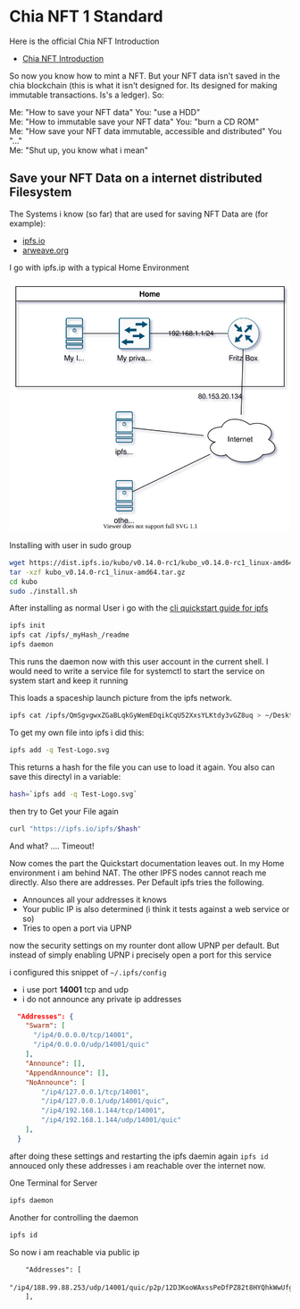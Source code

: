 # Chia NFT 1 Standard

Here is the official Chia NFT Introduction

- [Chia NFT Introduction](https://devs.chia.net/guides/nft-intro/)

So now you know how to mint a NFT. But your NFT data isn't saved in the chia blockchain (this is what it isn't designed for. Its designed for making immutable transactions. Is's a ledger). So:

Me: "How to save your NFT data" You: "use a HDD"<br>
Me: "How to immutable save your NFT data" You: "burn a CD ROM"<br>
Me: "How save your NFT data immutable, accessible and distributed" You "..."<br>
Me: "Shut up, you know what i mean"

## Save your NFT Data on a internet distributed Filesystem

The Systems i know (so far) that are used for saving NFT Data are (for example):
- [ipfs.io](https://ipfs.io/)
- [arweave.org](https://www.arweave.org/)

I go with ipfs.ip with a typical Home Environment

![](home_network_ipfs.drawio.svg)

Installing with user in sudo group

```bash
wget https://dist.ipfs.io/kubo/v0.14.0-rc1/kubo_v0.14.0-rc1_linux-amd64.tar.gz
tar -xzf kubo_v0.14.0-rc1_linux-amd64.tar.gz
cd kubo
sudo ./install.sh 
```

After installing as normal User i go with the [cli quickstart guide for ipfs](https://docs.ipfs.io/how-to/command-line-quick-start/)

```bash
ipfs init
ipfs cat /ipfs/_myHash_/readme
ipfs daemon
```

This runs the daemon now with this user account in the current shell. I would need to write a service file for systemctl to start the service on system start and keep it running

This loads a spaceship launch picture from the ipfs network.

```bash
ipfs cat /ipfs/QmSgvgwxZGaBLqkGyWemEDqikCqU52XxsYLKtdy3vGZ8uq > ~/Desktop/spaceship-launch.jpg
```

To get my own file into ipfs i did this:

```bash
ipfs add -q Test-Logo.svg
```

This returns a hash for the file you can use to load it again. You also can save this directyl in a variable:

```bash
hash=`ipfs add -q Test-Logo.svg`
```

then try to Get your File again

```bash
curl "https://ipfs.io/ipfs/$hash"
```

And what? .... Timeout!

Now comes the part the Quickstart documentation leaves out. In my Home environment i am behind NAT. The other IPFS nodes cannot reach me directly. Also there are addresses. Per Default ipfs tries the following.
- Announces all your addresses it knows
- Your public IP is also determined (i think it tests against a web service or so)
- Tries to open a port via UPNP

now the security settings on my rounter dont allow UPNP per default. But instead of simply enabling UPNP i precisely open a port for this service

i configured this snippet of `~/.ipfs/config`

- i use port **14001** tcp and udp
- i do not announce any private ip addresses

```json
  "Addresses": {
    "Swarm": [
      "/ip4/0.0.0.0/tcp/14001", 
      "/ip4/0.0.0.0/udp/14001/quic"
    ],
    "Announce": [],
    "AppendAnnounce": [],
    "NoAnnounce": [
        "/ip4/127.0.0.1/tcp/14001",
        "/ip4/127.0.0.1/udp/14001/quic",
        "/ip4/192.168.1.144/tcp/14001",
        "/ip4/192.168.1.144/udp/14001/quic"
    ],
  }
```

after doing these settings and restarting the ipfs daemin again `ipfs id` annouced only these addresses i am reachable over the internet now.

One Terminal for Server

```bash
ipfs daemon
```

Another for controlling the daemon

```bash
ipfs id
```

So now i am reachable via public ip

```
	"Addresses": [
		"/ip4/188.99.88.253/udp/14001/quic/p2p/12D3KooWAxssPeDfPZ82t8HYQhkWwUfgjWyHMuYkGCkJMrdp8ZoZ"
	],
```


